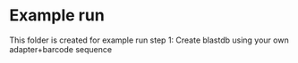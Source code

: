 # Example run

This folder is created for example run step 1: Create blastdb using your own adapter+barcode sequence
